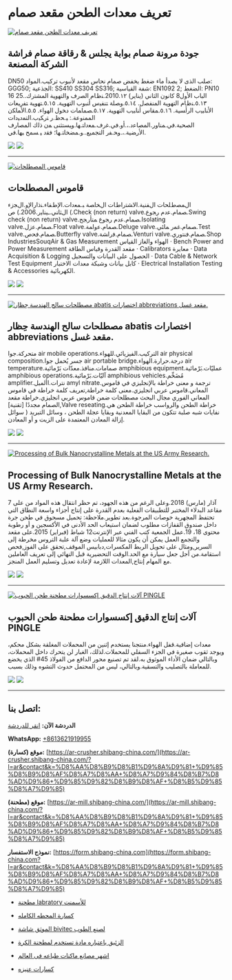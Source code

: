 # تعريف معدات الطحن مقعد صمام

<a href="https://swt.shibang-china.com/?l=ar&img&k=%D8%AA%D8%B9%D8%B1%D9%8A%D9%81+%D9%85%D8%B9%D8%AF%D8%A7%D8%AA+%D8%A7%D9%84%D8%B7%D8%AD%D9%86+%D9%85%D9%82%D8%B9%D8%AF+%D8%B5%D9%85%D8%A7%D9%85" target="_blank">![تعريف معدات الطحن مقعد صمام](http://static.shibang-china.com/all-800x300/1404.jpg)</a>

## جودة مرونة صمام بوابة يجلس &amp; رقاقة صمام فراشة الشركة المصنعة
DN50 صلب الذى لا يصدأ ماء ضغط يخفض صمام نحاس مقعد لأنبوب تركيب.المواد: GGG50; الجذعية: SS410 SS304 SS316; شفة القياسية: EN1092 2; الضغط: PN10 16 25.الباب الأول8 كانون الثاني (يناير) 2010.١٢.ﻨﻅﺎﻡ ﺍﻟﺼﺭﻑ ﻭﺍﻟﺘﻬﻭﻴﺔ ﺍﻟﻤﺸﺘﺭﻙ. ٥.١٣.ﻨﻅﺎﻡ ﺍﻟﺘﻬﻭﻴﺔ ﺍﻟﻤﻨﻔﺼل. ٥.١٤.ﻭﺼﻠﺔ ﺘﻨﻔﻴﺱ ﺃﻨﺒﻭﺏ ﺍﻟﺘﻬﻭﻴﺔ. ٥.١٥.ﺘﻬﻭﻴﺔ ﺘﻔﺭﻴﻌﺎﺕ ﺍﻷﻨﺎﺒﻴﺏ ﺍﻟﺭﺃﺴﻴﺔ. ٥.١٦.ﻤﻘﺎﺱ ﺃﻨﺎﺒﻴﺏ ﺍﻟﺘﻬﻭﻴﺔ. ٥.١٧.ﺼﻤﺎﻤﺎﺕ ﺩﺨﻭل ﺍﻟﻬﻭﺍﺀ. ٥.٥.ﺍﻷﻤﺎﻜﻥ ﺍﻟﻤﻤﻨﻭﻋﺔ.: ﻴ.ﺤﻅ.ﺭ ﺘﺭﻜﻴﺏ.ﺍﻟﺘﻤﺩﻴﺩﺍﺕ ﺍﻟﺼﺤﻴﺔ.ﻓﻲ.ﻤﻨﺎﻭﺭ.ﺍﻟﻤﺼﺎﻋﺩ.،.ﺃﻭ.ﻓﻲ.ﻏﺭﻑ.ﻤﻌﺩﺍﺘ.ﻬﺎ.ﻭﻴﺴﺘﺜﻨﻰ ﻤﻥ ﺫﻟﻙ ﺍﻟﻤﺼﺎﺭﻑ ﺍﻷﺭﻀﻴﺔ.،.ﻭﺤ.ﻔﺭ ﺍﻟﺘﺠﻤﻴﻊ..ﻭ.ﻤﻀﺨﺎﺘ.ﻬﺎ؛ ﻓﻘﺩ ﻴ ﺴﻤﺢ ﺒﻬﺎ.ﻓﻲ.


<a href="https://whatsapp.shibangsoft.com/WhatsApp.php" target="_blank" title="WhatsApp">![](http://static.shibang-china.com/icon/whatsapp.png)</a> <a href="https://swt.shibang-china.com/?l=ar&icon&k=%D8%AA%D8%B9%D8%B1%D9%8A%D9%81+%D9%85%D8%B9%D8%AF%D8%A7%D8%AA+%D8%A7%D9%84%D8%B7%D8%AD%D9%86+%D9%85%D9%82%D8%B9%D8%AF+%D8%B5%D9%85%D8%A7%D9%85" target="_blank">![](http://static.shibang-china.com/icon/chat-ar.png)</a>

---

<a href="https://swt.shibang-china.com/?l=ar&img&k=%D8%AA%D8%B9%D8%B1%D9%8A%D9%81+%D9%85%D8%B9%D8%AF%D8%A7%D8%AA+%D8%A7%D9%84%D8%B7%D8%AD%D9%86+%D9%85%D9%82%D8%B9%D8%AF+%D8%B5%D9%85%D8%A7%D9%85" target="_blank">![قاموس المصطلحات](http://static.shibang-china.com/all-800x300/267.jpg)</a>

## قاموس المصطلحات
ﺍﻝﻤﺼﻁﻠﺤﺎﺕ ﺍﻝﻔﻨﻴﺔ.ﺍﻻﺸﺘﺭﺍﻁﺎﺕ ﺍﻝﺨﺎﺼﺔ ﺒ.ﻤﻌﺩﺍﺕ.ﺍﻹﻁﻔﺎﺀ.ﻨﺫﺍﺭﺍﻹﻭ.ﺍﻝﺠﺯﺀ ﺍﻝﺜﺎﻨﻲ.ـﻴﻨﺎﻴﺭ.2006.) ﺹ (.Check (non return) valve.ﺼﻤﺎﻡ.ﻋﺩﻡ ﺭﺠﻭﻉ.Swing check (non return) valve.ﺼﻤﺎﻡ.ﻋﺩﻡ ﺭﺠﻭﻉ ﻤﺘﺄﺭﺠﺢ.Isolating valve.ﺼﻤﺎﻡ.ﻋﺯل.Float valve.ﺼﻤﺎﻡ.ﻋﻭﺍﻤﺔ.Deluge valve.ﺼﻤﺎﻡ.ﻏﻤﺭ ﻤﺎﺌﻲ.Test valve.ﺼﻤﺎﻡ.ﻓﺤﺹ.Butterfly valve.ﺼﻤﺎﻡ.ﻓﺭﺍﺸﺔ.Venturi valve.ﺼﻤﺎﻡ.ﻓﻨﺘﻭﺭﻱ.Shop IndustriesSouqAir &amp; Gas Measurement الهواء والغاز القياس &middot; Bench Power and Power Measurement مقعد القدرة وقياس الطاقة &middot; Calibrators معايرة &middot; Data Acquisition &amp; Logging الحصول على البيانات والتسجيل &middot; Data Cable &amp; Network Test Equipment كابل بيانات وشبكة معدات الاختبار &middot; Electrical Installation Testing &amp; Accessories الكهربائية.


<a href="https://whatsapp.shibangsoft.com/WhatsApp.php" target="_blank" title="WhatsApp">![](http://static.shibang-china.com/icon/whatsapp.png)</a> <a href="https://swt.shibang-china.com/?l=ar&icon&k=%D8%AA%D8%B9%D8%B1%D9%8A%D9%81+%D9%85%D8%B9%D8%AF%D8%A7%D8%AA+%D8%A7%D9%84%D8%B7%D8%AD%D9%86+%D9%85%D9%82%D8%B9%D8%AF+%D8%B5%D9%85%D8%A7%D9%85" target="_blank">![](http://static.shibang-china.com/icon/chat-ar.png)</a>

---

<a href="https://swt.shibang-china.com/?l=ar&img&k=%D8%AA%D8%B9%D8%B1%D9%8A%D9%81+%D9%85%D8%B9%D8%AF%D8%A7%D8%AA+%D8%A7%D9%84%D8%B7%D8%AD%D9%86+%D9%85%D9%82%D8%B9%D8%AF+%D8%B5%D9%85%D8%A7%D9%85" target="_blank">![مصطلحات سالح الهندسة حِظار abatis اختصارات abbreviations مقعد غسل.](http://static.shibang-china.com/all-800x300/202.jpg)</a>

## مصطلحات سالح الهندسة حِظار abatis اختصارات abbreviations مقعد غسل.
متحركة.جوا air mobile operations.التركيب.الفيزيائي.للهواء air physical composition.جسر يُحمل جوا air portable bridge.درجة.حرارة.الهواء air temperature.صمامات.منافذ.معدّات بَرْمائية amphibious equipment.عمليّات.بَرْمائية amphibious operations.آليّات.بَرْمائية amphibious vehicles.مُضَخِّم amplifier.نترات.األميل amyl nitrate.ترجمة و معنى خراطة بالإنجليزي في قاموس المعاني.قاموس عربي انجليزي.معنى كلمة خراطة,تعريف كلمة خراطة في قاموس المعاني الفوري مجال البحث مصطلحات ضمن قاموس عربي انجليزي.خراطة مقعد الصمام مجددًا [تقنية],Valve reseating.خراطة الطحن والرواسب خراطة الطحن هي نفايات شبه صلبة تتكون من البقايا المعدنية وبقايا عجلة الطحن ، وسائل التبريد ( سوائل إزالة المعادن المعتمدة على الزيت و أو المعادن.


<a href="https://whatsapp.shibangsoft.com/WhatsApp.php" target="_blank" title="WhatsApp">![](http://static.shibang-china.com/icon/whatsapp.png)</a> <a href="https://swt.shibang-china.com/?l=ar&icon&k=%D8%AA%D8%B9%D8%B1%D9%8A%D9%81+%D9%85%D8%B9%D8%AF%D8%A7%D8%AA+%D8%A7%D9%84%D8%B7%D8%AD%D9%86+%D9%85%D9%82%D8%B9%D8%AF+%D8%B5%D9%85%D8%A7%D9%85" target="_blank">![](http://static.shibang-china.com/icon/chat-ar.png)</a>

---

<a href="https://swt.shibang-china.com/?l=ar&img&k=%D8%AA%D8%B9%D8%B1%D9%8A%D9%81+%D9%85%D8%B9%D8%AF%D8%A7%D8%AA+%D8%A7%D9%84%D8%B7%D8%AD%D9%86+%D9%85%D9%82%D8%B9%D8%AF+%D8%B5%D9%85%D8%A7%D9%85" target="_blank">![Processing of Bulk Nanocrystalline Metals at the US Army Research.](http://static.shibang-china.com/all-800x300/1330.jpg)</a>

## Processing of Bulk Nanocrystalline Metals at the US Army Research.
7 آذار (مارس) 2018.وعلى الرغم من هذه الجهود، تم حظر انتقال هذه المواد من على مقاعد البدلاء المختبر للتطبيقات الفعلية بعدم القدرة على إنتاج أجزاء واسعة النطاق التي تحتفظ المجهرية خوصات المرجوة.بعد تطوير.ملاحظة: تحميل مسحوق في طحن جرة داخل صندوق القفازات مطلوب لضمان استيعاب الحد الأدنى في الأكسجين و أو رطوبة محتوى 18، 19.عمل الجمعية كتب الفني عبر الإنترنت12 شباط (فبراير) 2015.على مقعد والتجمع العمل يمكن أن يكون مثالا للعمليات وضع آلة علبة التروس مخرطة إلى السرير,ومثال على تحويل الربط المكسرات,دبابيس الموقف,تحقق على الفوز,فحص استقامة.من أجل جعل سيارة مع الحد.الوقت التحضيرية قبل النهائي إلى تعريف العاملين مع المهام إنتاج,المعدات اللازمة لإعادة تعديل وتسليم العمل المنجز.


<a href="https://whatsapp.shibangsoft.com/WhatsApp.php" target="_blank" title="WhatsApp">![](http://static.shibang-china.com/icon/whatsapp.png)</a> <a href="https://swt.shibang-china.com/?l=ar&icon&k=%D8%AA%D8%B9%D8%B1%D9%8A%D9%81+%D9%85%D8%B9%D8%AF%D8%A7%D8%AA+%D8%A7%D9%84%D8%B7%D8%AD%D9%86+%D9%85%D9%82%D8%B9%D8%AF+%D8%B5%D9%85%D8%A7%D9%85" target="_blank">![](http://static.shibang-china.com/icon/chat-ar.png)</a>

---

<a href="https://swt.shibang-china.com/?l=ar&img&k=%D8%AA%D8%B9%D8%B1%D9%8A%D9%81+%D9%85%D8%B9%D8%AF%D8%A7%D8%AA+%D8%A7%D9%84%D8%B7%D8%AD%D9%86+%D9%85%D9%82%D8%B9%D8%AF+%D8%B5%D9%85%D8%A7%D9%85" target="_blank">![آلات إنتاج الدقيق إكسسوارات مطحنة طحن الحبوب PINGLE](http://static.shibang-china.com/all-800x300/542.jpg)</a>

## آلات إنتاج الدقيق إكسسوارات مطحنة طحن الحبوب PINGLE
معدات إضافية.قفل الهواء.منتجنا يستخدم إثنين من المحملات المغلقة بشكل محكم، ويوجد ثقوب صغيرة في الجزء السفلي للمحملات.لذلك، الغبار لن يتحرك داخل المحملات، وبالتالي ضمان الأداء الموثوق به.لقد تم تصنيع محور الدافع من الفولاذ 45# الذي يخضع للمعاملة بالتصليب والتسقية.وبالتالي، ليس من المحتمل حدوث التشوه وذلك بسبب.

<a href="https://whatsapp.shibangsoft.com/WhatsApp.php" target="_blank" title="WhatsApp">![](http://static.shibang-china.com/icon/whatsapp.png)</a> <a href="https://swt.shibang-china.com/?l=ar&icon&k=%D8%AA%D8%B9%D8%B1%D9%8A%D9%81+%D9%85%D8%B9%D8%AF%D8%A7%D8%AA+%D8%A7%D9%84%D8%B7%D8%AD%D9%86+%D9%85%D9%82%D8%B9%D8%AF+%D8%B5%D9%85%D8%A7%D9%85" target="_blank">![](http://static.shibang-china.com/icon/chat-ar.png)</a>

---
## اتصل بنا:

**الدردشة الآن:** [انقر للدردشة](https://swt.shibang-china.com?l=ar&contact&k=%D8%AA%D8%B9%D8%B1%D9%8A%D9%81+%D9%85%D8%B9%D8%AF%D8%A7%D8%AA+%D8%A7%D9%84%D8%B7%D8%AD%D9%86+%D9%85%D9%82%D8%B9%D8%AF+%D8%B5%D9%85%D8%A7%D9%85)

**WhatsApp:**  [+8613621919955](https://whatsapp.shibangsoft.com/WhatsApp.php)

**موقع (كسارة):** [https://ar-crusher.shibang-china.com/](https://ar-crusher.shibang-china.com/?l=ar&contact&k=%D8%AA%D8%B9%D8%B1%D9%8A%D9%81+%D9%85%D8%B9%D8%AF%D8%A7%D8%AA+%D8%A7%D9%84%D8%B7%D8%AD%D9%86+%D9%85%D9%82%D8%B9%D8%AF+%D8%B5%D9%85%D8%A7%D9%85)

**موقع (مطحنة):** [https://ar-mill.shibang-china.com/](https://ar-mill.shibang-china.com/?l=ar&contact&k=%D8%AA%D8%B9%D8%B1%D9%8A%D9%81+%D9%85%D8%B9%D8%AF%D8%A7%D8%AA+%D8%A7%D9%84%D8%B7%D8%AD%D9%86+%D9%85%D9%82%D8%B9%D8%AF+%D8%B5%D9%85%D8%A7%D9%85)

**نموذج الاستفسار:** [https://form.shibang-china.com](https://form.shibang-china.com?l=ar&contact&k=%D8%AA%D8%B9%D8%B1%D9%8A%D9%81+%D9%85%D8%B9%D8%AF%D8%A7%D8%AA+%D8%A7%D9%84%D8%B7%D8%AD%D9%86+%D9%85%D9%82%D8%B9%D8%AF+%D8%B5%D9%85%D8%A7%D9%85)

* [مطحنة labratory للأسمنت](../22/%D9%85%D8%B7%D8%AD%D9%86%D8%A9%20labratory%20%D9%84%D9%84%D8%A3%D8%B3%D9%85%D9%86%D8%AA.md)

* [كسارة المحطه الكامله](../21/%D9%83%D8%B3%D8%A7%D8%B1%D8%A9%20%D8%A7%D9%84%D9%85%D8%AD%D8%B7%D9%87%20%D8%A7%D9%84%D9%83%D8%A7%D9%85%D9%84%D9%87.md)

* [الموثق شاشة bivitec لصنع الطوب](../24/%D8%A7%D9%84%D9%85%D9%88%D8%AB%D9%82%20%D8%B4%D8%A7%D8%B4%D8%A9%20bivitec%20%D9%84%D8%B5%D9%86%D8%B9%20%D8%A7%D9%84%D8%B7%D9%88%D8%A8.md)

* [الزئبق باعتباره مادة تستخدم لمطحنة الكرة](../22/%D8%A7%D9%84%D8%B2%D8%A6%D8%A8%D9%82%20%D8%A8%D8%A7%D8%B9%D8%AA%D8%A8%D8%A7%D8%B1%D9%87%20%D9%85%D8%A7%D8%AF%D8%A9%20%D8%AA%D8%B3%D8%AA%D8%AE%D8%AF%D9%85%20%D9%84%D9%85%D8%B7%D8%AD%D9%86%D8%A9%20%D8%A7%D9%84%D9%83%D8%B1%D8%A9.md)

* [اشهر مصانع ماكنات طباعه فى العالم](../22/%D8%A7%D8%B4%D9%87%D8%B1%20%D9%85%D8%B5%D8%A7%D9%86%D8%B9%20%D9%85%D8%A7%D9%83%D9%86%D8%A7%D8%AA%20%D8%B7%D8%A8%D8%A7%D8%B9%D9%87%20%D9%81%D9%89%20%D8%A7%D9%84%D8%B9%D8%A7%D9%84%D9%85.md)

* [كسارات عنيزه](../21/%D9%83%D8%B3%D8%A7%D8%B1%D8%A7%D8%AA%20%D8%B9%D9%86%D9%8A%D8%B2%D9%87.md)